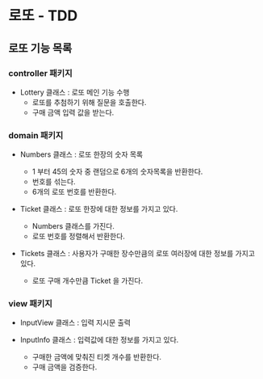# 로또 - TDD

## 로또 기능 목록

### controller 패키지


- Lottery 클래스 : 로또 메인 기능 수행
  - 로또를 추첨하기 위해 질문을 호출한다.
  - 구매 금액 입력 값을 받는다.


### domain 패키지

- Numbers 클래스 : 로또 한장의 숫자 목록
  - 1 부터 45의 숫자 중 랜덤으로 6개의 숫자목록을 반환한다.
  - 번호를 섞는다.
  - 6개의 로또 번호를 반환한다.
  

- Ticket 클래스 : 로또 한장에 대한 정보를 가지고 있다.
  - Numbers 클래스를 가진다.
  - 로또 번호를 정렬해서 반환한다.


- Tickets 클래스 : 사용자가 구매한 장수만큼의 로또 여러장에 대한 정보를 가지고 있다.
  - 로또 구매 개수만큼 Ticket 을 가진다.
  


### view 패키지

- InputView 클래스 : 입력 지시문 출력


- InputInfo 클래스 : 입력값에 대한 정보를 가지고 있다.
  - 구매한 금액에 맞춰진 티켓 개수를 반환한다. 
  - 구매 금액을 검증한다.


